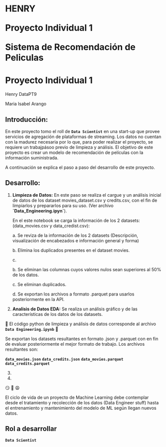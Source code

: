 
HENRY </p>
Proyecto Individual 1 </p>
Sistema de Recomendación de Peliculas
=======
# Proyecto Individual 1
Henry DataPT9 
</p>
Maria Isabel Arango
</p>


## Introducción:

En este proyecto tomo el roll de **`Data Scientist`** en una start-up que provee servicios de agregación de plataformas de streaming. 
Los datos no cuentan con la madurez necesaria por lo que, para poder realizar el proyecto, se requiere un trabajpásoo previo de limpieza y análisis.
El objetivo de este proyecto es crear un modelo de recomendación de películas con la información suministrada.

A continuación se explica el paso a paso del desarrollo de este proyecto.

## Desarrollo:

1. **Limpieza de Datos:**
   En este paso se realiza el cargue y un análisis inicial de datos de los dataset movies_dataset.csv y credits.csv, con el fin de limpiarlos y prepararlos para su uso. (Ver archivo **´Data_Engineering.ipyn´**).
   </p>
   En el este notebook se carga la información de los 2 datasets: (data_movies.csv y data_credist.csv):
   </p>
   a. Se reviza de la información de los 2 datasets (Descripción, visualización de encabezados e información general y forma)</p>
   b. Elimina los duplicados presentes en el dataset movies.</p>
   c. </p>
   </p>
   b. Se eliminan las columnas cuyos valores nulos sean superiores al 50% de los datos.
   </p>
   c. Se eliminan duplicados.
   </p>
   d. Se exportan los archivos a formato .parquet para usarlos posteriormente en la API.
   </p>
2. **Analisis de Datos EDA:** Se realiza un análisis gráfico y de las características de los datos de los datasets.
   </p>
:eyes:    El código python de limpieza y análisis de datos corresponde al archivo **`Data Engineering.ipynb`**   :eyes:
</p>
Se exportan los datasets resultantes en formato .json y .parquet con en fin de evaluar posteriormente el mejor formato de trabajo.
Los archivos resultantes son:

**`data_movies.json`**
**`data_credits.json`**
**`data_movies.parquet`**
**`data_credits.parquet`**


3. 

5. 
 :smirk:
 :eyes:
 :weary:

El ciclo de vida de un proyecto de Machine Learning debe contemplar desde el tratamiento y recolección de los datos (Data Engineer stuff) hasta el entrenamiento y mantenimiento del modelo de ML según llegan nuevos datos.


## Rol a desarrollar

 **`Data Scientist`** 
